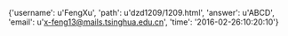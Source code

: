 {'username': u'FengXu', 'path': u'dzd1209/1209.html', 'answer': u'ABCD', 'email': u'x-feng13@mails.tsinghua.edu.cn', 'time': '2016-02-26:10:20:10'}
